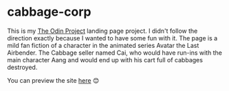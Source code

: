 # cabbage-corp

This is my [The Odin Project](https://www.theodinproject.com/lessons/foundations-landing-page) landing page project. I didn't follow the direction exactly because I wanted to have some fun with it. The page is a mild fan fiction of a character in the animated series Avatar the Last Airbender. The Cabbage seller named Cai, who would have run-ins with the main character Aang and would end up with his cart full of cabbages destroyed.

You can preview the site [here](https://mr-jatt.github.io/cabbage-corp/) 😊
